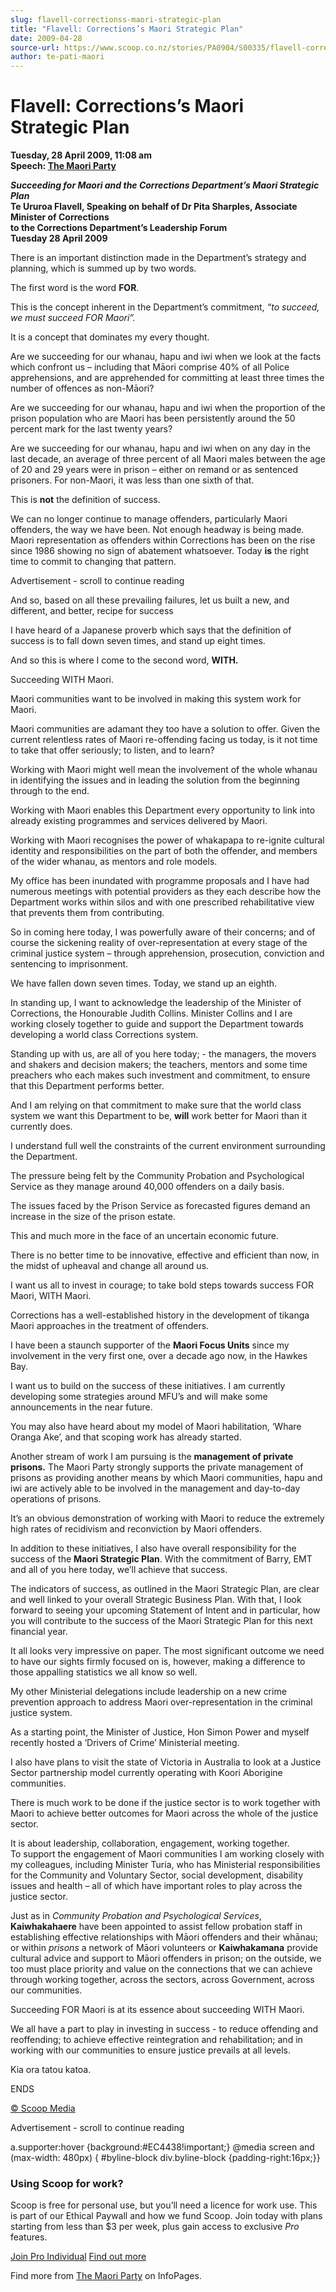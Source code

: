 ```yaml
---
slug: flavell-correctionss-maori-strategic-plan
title: "Flavell: Corrections’s Maori Strategic Plan"
date: 2009-04-28
source-url: https://www.scoop.co.nz/stories/PA0904/S00335/flavell-correctionss-maori-strategic-plan.htm
author: te-pati-maori
---
```

Flavell: Corrections’s Maori Strategic Plan
===========================================

**Tuesday, 28 April 2009, 11:08 am**  
**Speech: [The Maori Party](https://info.scoop.co.nz/The_Maori_Party)**

**_Succeeding for Maori and the Corrections Department’s Maori Strategic Plan_**  
**Te Ururoa Flavell, Speaking on behalf of Dr Pita Sharples, Associate Minister of Corrections**  
**to the Corrections Department’s Leadership Forum**  
**Tuesday 28 April 2009**

  
There is an important distinction made in the Department’s strategy and planning, which is summed up by two words.

The first word is the word **FOR**.

This is the concept inherent in the Department’s commitment, _“to succeed, we must succeed FOR Maori”._

It is a concept that dominates my every thought.

Are we succeeding for our whanau, hapu and iwi when we look at the facts which confront us – including that Māori comprise 40% of all Police apprehensions, and are apprehended for committing at least three times the number of offences as non-Māori?

Are we succeeding for our whanau, hapu and iwi when the proportion of the prison population who are Maori has been persistently around the 50 percent mark for the last twenty years?

Are we succeeding for our whanau, hapu and iwi when on any day in the last decade, an average of three percent of all Maori males between the age of 20 and 29 years were in prison – either on remand or as sentenced prisoners. For non-Maori, it was less than one sixth of that.

This is **not** the definition of success.

We can no longer continue to manage offenders, particularly Maori offenders, the way we have been. Not enough headway is being made. Maori representation as offenders within Corrections has been on the rise since 1986 showing no sign of abatement whatsoever. Today **is** the right time to commit to changing that pattern.

Advertisement - scroll to continue reading





And so, based on all these prevailing failures, let us built a new, and different, and better, recipe for success

I have heard of a Japanese proverb which says that the definition of success is to fall down seven times, and stand up eight times.

And so this is where I come to the second word, **WITH.**

Succeeding WITH Maori.

Maori communities want to be involved in making this system work for Maori.

Maori communities are adamant they too have a solution to offer. Given the current relentless rates of Maori re-offending facing us today, is it not time to take that offer seriously; to listen, and to learn?

Working with Maori might well mean the involvement of the whole whanau in identifying the issues and in leading the solution from the beginning through to the end.

Working with Maori enables this Department every opportunity to link into already existing programmes and services delivered by Maori.

Working with Maori recognises the power of whakapapa to re-ignite cultural identity and responsibilities on the part of both the offender, and members of the wider whanau, as mentors and role models.

My office has been inundated with programme proposals and I have had numerous meetings with potential providers as they each describe how the Department works within silos and with one prescribed rehabilitative view that prevents them from contributing.

So in coming here today, I was powerfully aware of their concerns; and of course the sickening reality of over-representation at every stage of the criminal justice system – through apprehension, prosecution, conviction and sentencing to imprisonment.

We have fallen down seven times. Today, we stand up an eighth.

In standing up, I want to acknowledge the leadership of the Minister of Corrections, the Honourable Judith Collins. Minister Collins and I are working closely together to guide and support the Department towards developing a world class Corrections system.

Standing up with us, are all of you here today; - the managers, the movers and shakers and decision makers; the teachers, mentors and some time preachers who each makes such investment and commitment, to ensure that this Department performs better.

And I am relying on that commitment to make sure that the world class system we want this Department to be, **will** work better for Maori than it currently does.

I understand full well the constraints of the current environment surrounding the Department.

The pressure being felt by the Community Probation and Psychological Service as they manage around 40,000 offenders on a daily basis.

The issues faced by the Prison Service as forecasted figures demand an increase in the size of the prison estate.

This and much more in the face of an uncertain economic future.

There is no better time to be innovative, effective and efficient than now, in the midst of upheaval and change all around us.

I want us all to invest in courage; to take bold steps towards success FOR Maori, WITH Maori.

Corrections has a well-established history in the development of tikanga Maori approaches in the treatment of offenders.

I have been a staunch supporter of the **Maori Focus Units** since my involvement in the very first one, over a decade ago now, in the Hawkes Bay.

I want us to build on the success of these initiatives. I am currently developing some strategies around MFU’s and will make some announcements in the near future.

You may also have heard about my model of Maori habilitation, ‘Whare Oranga Ake’, and that scoping work has already started.

Another stream of work I am pursuing is the **management of private prisons.** The Maori Party strongly supports the private management of prisons as providing another means by which Maori communities, hapu and iwi are actively able to be involved in the management and day-to-day operations of prisons.

It’s an obvious demonstration of working with Maori to reduce the extremely high rates of recidivism and reconviction by Maori offenders.

In addition to these initiatives, I also have overall responsibility for the success of the **Maori Strategic Plan**. With the commitment of Barry, EMT and all of you here today, we’ll achieve that success.

The indicators of success, as outlined in the Maori Strategic Plan, are clear and well linked to your overall Strategic Business Plan. With that, I look forward to seeing your upcoming Statement of Intent and in particular, how you will contribute to the success of the Maori Strategic Plan for this next financial year.

It all looks very impressive on paper. The most significant outcome we need to have our sights firmly focused on is, however, making a difference to those appalling statistics we all know so well.

My other Ministerial delegations include leadership on a new crime prevention approach to address Maori over-representation in the criminal justice system.

As a starting point, the Minister of Justice, Hon Simon Power and myself recently hosted a ‘Drivers of Crime’ Ministerial meeting.

I also have plans to visit the state of Victoria in Australia to look at a Justice Sector partnership model currently operating with Koori Aborigine communities.

There is much work to be done if the justice sector is to work together with Maori to achieve better outcomes for Maori across the whole of the justice sector.

It is about leadership, collaboration, engagement, working together.  
To support the engagement of Maori communities I am working closely with my colleagues, including Minister Turia, who has Ministerial responsibilities for the Community and Voluntary Sector, social development, disability issues and health – all of which have important roles to play across the justice sector.

Just as in _Community Probation and Psychological Services_, **Kaiwhakahaere** have been appointed to assist fellow probation staff in establishing effective relationships with Māori offenders and their whānau; or within _prisons_ a network of Māori volunteers or **Kaiwhakamana** provide cultural advice and support to Māori offenders in prison; on the outside, we too must place priority and value on the connections that we can achieve through working together, across the sectors, across Government, across our communities.

Succeeding FOR Maori is at its essence about succeeding WITH Maori.

We all have a part to play in investing in success - to reduce offending and reoffending; to achieve effective reintegration and rehabilitation; and in working with our communities to ensure justice prevails at all levels.

Kia ora tatou katoa.

  
ENDS

[© Scoop Media](http://www.scoop.co.nz/about/terms.html)  

Advertisement - scroll to continue reading



a.supporter:hover {background:#EC4438!important;} @media screen and (max-width: 480px) { #byline-block div.byline-block {padding-right:16px;}}

### Using Scoop for work?

Scoop is free for personal use, but you’ll need a licence for work use. This is part of our Ethical Paywall and how we fund Scoop. Join today with plans starting from less than $3 per week, plus gain access to exclusive _Pro_ features.  
  
[Join Pro Individual](https://pro.scoop.co.nz/Individual/?from=ProIn24) [Find out more](https://pro.scoop.co.nz/using-scoop-for-work/?from=ProIn24)

Find more from [The Maori Party](https://info.scoop.co.nz/The_Maori_Party) on InfoPages.